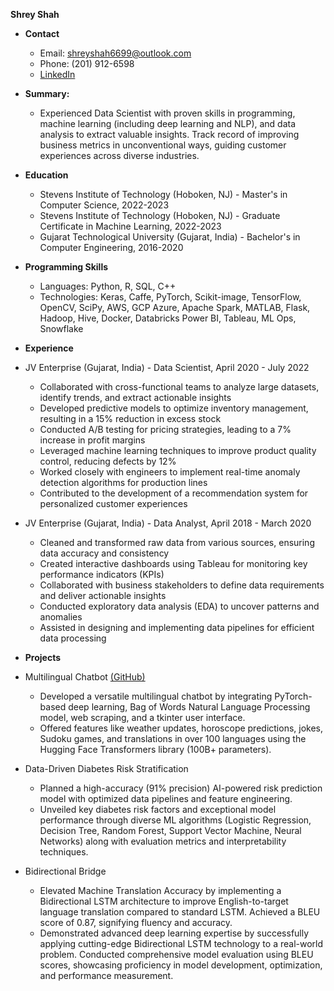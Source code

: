**Shrey Shah**

* **Contact**
    * Email: shreyshah6699@outlook.com 
    * Phone: (201) 912-6598
    * [LinkedIn](https://www.linkedin.com/in/shrey-shah99) 
* **Summary:**
  * Experienced Data Scientist with proven skills in programming, machine learning (including deep learning and NLP), and data analysis to extract valuable
      insights. Track record of improving business metrics in unconventional ways, guiding customer experiences across diverse industries.

* **Education**

   * Stevens Institute of Technology (Hoboken, NJ) - Master's in Computer Science, 2022-2023
   * Stevens Institute of Technology (Hoboken, NJ) - Graduate Certificate in Machine Learning, 2022-2023
   * Gujarat Technological University (Gujarat, India) - Bachelor's in Computer Engineering, 2016-2020

* **Programming Skills**

   * Languages: Python, R, SQL, C++
   * Technologies: Keras, Caffe, PyTorch, Scikit-image, TensorFlow, OpenCV, SciPy, AWS, GCP Azure, Apache Spark, MATLAB, Flask, Hadoop, Hive, Docker, Databricks Power BI, Tableau, ML Ops, Snowflake

* **Experience**

* JV Enterprise (Gujarat, India) - Data Scientist, April 2020 - July 2022

    * Collaborated with cross-functional teams to analyze large datasets, identify trends, and extract actionable insights
    * Developed predictive models to optimize inventory management, resulting in a 15% reduction in excess stock
    * Conducted A/B testing for pricing strategies, leading to a 7% increase in profit margins
    * Leveraged machine learning techniques to improve product quality control, reducing defects by 12%
    * Worked closely with engineers to implement real-time anomaly detection algorithms for production lines
    * Contributed to the development of a recommendation system for personalized customer experiences
      
* JV Enterprise (Gujarat, India) - Data Analyst, April 2018 - March 2020

    *  Cleaned and transformed raw data from various sources, ensuring data accuracy and consistency
    *  Created interactive dashboards using Tableau for monitoring key performance indicators (KPIs)
    *  Collaborated with business stakeholders to define data requirements and deliver actionable insights
    *  Conducted exploratory data analysis (EDA) to uncover patterns and anomalies
    *  Assisted in designing and implementing data pipelines for efficient data processing
      
* **Projects**

* Multilingual Chatbot [(GitHub)](https://github.com/shreyshah6699/Multilingual-Chatbot-Powered-by-NLP-and-Deep-Learning)

    * Developed a versatile multilingual chatbot by integrating PyTorch-based deep learning, Bag of Words Natural Language Processing model, web scraping, and a tkinter user interface.
    * Offered features like weather updates, horoscope predictions, jokes, Sudoku games, and translations in over 100 languages using the Hugging Face Transformers library (100B+ parameters).

* Data-Driven Diabetes Risk Stratification

    * Planned a high-accuracy (91% precision) AI-powered risk prediction model with optimized data pipelines and feature engineering.
    * Unveiled key diabetes risk factors and exceptional model performance through diverse ML algorithms (Logistic Regression, Decision Tree, Random Forest, Support Vector Machine, Neural Networks) along with evaluation metrics and interpretability techniques. 

* Bidirectional Bridge

    * Elevated Machine Translation Accuracy by implementing a Bidirectional LSTM architecture to improve English-to-target language translation compared to standard LSTM. Achieved a BLEU score of 0.87, signifying fluency and accuracy.
    * Demonstrated advanced deep learning expertise by successfully applying cutting-edge Bidirectional LSTM technology to a real-world problem. Conducted comprehensive model evaluation using BLEU scores, showcasing proficiency in model development, optimization, and performance measurement.

